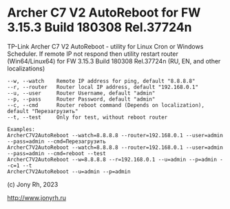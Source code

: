 # Archer C7 V2 AutoReboot for FW 3.15.3 Build 180308 Rel.37724n
TP-Link Archer C7 V2 AutoReboot - utility for Linux Cron or Windows Scheduler. If remote IP not respond then utility restart router (Win64/Linux64) for FW 3.15.3 Build 180308 Rel.37724n (RU, EN, and other localizations)

```
--w, --watch    Remote IP address for ping, default "8.8.8.8"
--r, --router   Router local IP address, default "192.168.0.1"
--u, --user     Router Username, default "admin"
--p, --pass     Router Password, default "admin"
--c, --cmd      Router reboot command (Depends on localization), default "Перезагрузить"
--t, --test     Only for test, without reboot router

Examples:
ArcherC7V2AutoReboot --watch=8.8.8.8 --router=192.168.0.1 --user=admin --pass=admin --cmd=Перезагрузить
ArcherC7V2AutoReboot --watch=8.8.8.8 --router=192.168.0.1 --user=admin --pass=admin --cmd=reboot --test
ArcherC7V2AutoReboot --w=8.8.8.8 --r=192.168.0.1 --u=admin --p=admin --c=1 --t
ArcherC7V2AutoReboot --u=admin --p=admin
```

(c) Jony Rh, 2023

http://www.jonyrh.ru
